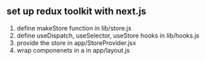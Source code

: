 ## set up redux toolkit with next.js

1. define makeStore function in lib/store.js
2. define useDispatch, useSelector, useStore hooks in lib/hooks.js
3. provide the store in app/StoreProvider.jsx
4. wrap componenets in a <Provider> in app/layout.js
